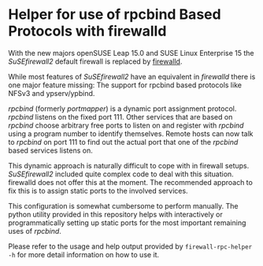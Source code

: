 # Helper for use of rpcbind Based Protocols with firewalld

With the new majors openSUSE Leap 15.0 and SUSE Linux Enterprise 15 the
*SuSEfirewall2* default firewall is replaced by
[firewalld](https://www.firewalld.org/).

While most features of *SuSEfirewall2* have an equivalent in *firewalld* there
is one major feature missing: The support for rpcbind based protocols like
NFSv3 and ypserv/ypbind.

*rpcbind* (formerly *portmapper*) is a dynamic port assignment protocol.
*rpcbind* listens on the fixed port 111. Other services that are based on
*rpcbind* choose arbitrary free ports to listen on and register with *rpcbind*
using a program number to identify themselves. Remote hosts can now talk to
*rpcbind* on port 111 to find out the actual port that one of the *rpcbind*
based services listens on.

This dynamic approach is naturally difficult to cope with in firewall setups.
*SuSEfirewall2* included quite complex code to deal with this situation.
firewalld does not offer this at the moment. The recommended approach to fix
this is to assign static ports to the involved services.

This configuration is somewhat cumbersome to perform manually. The python
utility provided in this repository helps with interactively or
programmatically setting up static ports for the most important remaining
uses of *rpcbind*.

Please refer to the usage and help output provided by `firewall-rpc-helper -h`
for more detail information on how to use it.
